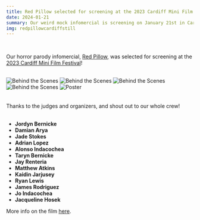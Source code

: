 ```yaml
---
title: Red Pillow selected for screening at the 2023 Cardiff Mini Film Festival!
date: 2024-01-21
summary: Our weird mock infomercial is screening on January 21st in Cardiff.
img: redpillowcardiffstill
---
```

</br>

Our horror parody infomercial, [Red Pillow](/project/red-pillow.html), was selected for screening at the [2023 Cardiff Mini Film Festival](http://cardiffminifilmfestival.co.uk/programme/)!
</br></br>
<div class="row g-2">
  <div class="col-lg-6 col-md-12 mb-6 mb-lg-0">
    <img src="/img/red_pillow/behind_3.png" class="w-100 shadow-1-strong rounded mb-2" alt="Behind the Scenes">
    <img src="/img/red_pillow/behind_1.jpg" class="w-100 shadow-1-strong rounded mb-2" alt="Behind the Scenes">
    <img src="/img/red_pillow/behind_4.jpg" class="w-100 shadow-1-strong rounded mb-2" alt="Behind the Scenes">
  </div>
  <div class="col-lg-6 mb-6 mb-lg-0">
    <img src="/img/red_pillow/behind_2.jpg" class="w-100 shadow-1-strong rounded mb-2" alt="Behind the Scenes">
    <img src="/img/red_pillow/poster.png" class="w-100 shadow-1-strong rounded mb-2" alt="Poster">
  </div>
</div>
<br><br>
Thanks to the judges and organizers, and shout out to our whole crew!
<br>
<br>

* **Jordyn Bernicke**
* **Damian Arya**
* **Jade Stokes**
* **Adrian Lopez**
* **Alonso Indacochea**
* **Taryn Bernicke**
* **Jay Renteria**
* **Matthew Atkins**
* **Kaidin Jarjusey**
* **Ryan Lewis**
* **James Rodriguez**
* **Jo Indacochea**
* **Jacqueline Hosek**

More info on the film [here](/project/red-pillow.html).